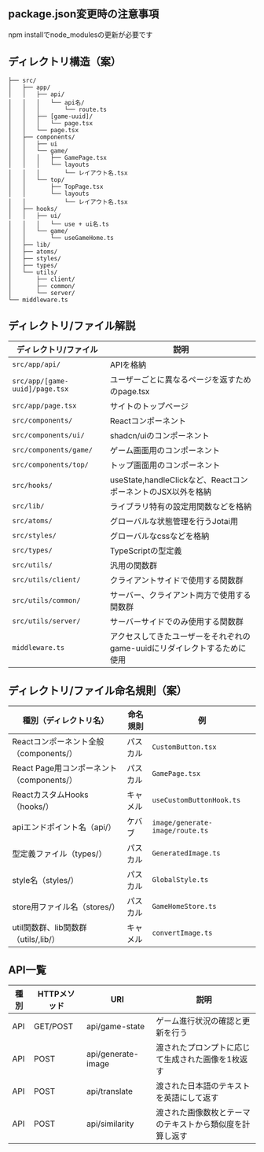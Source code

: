 ## package.json変更時の注意事項
npm installでnode_modulesの更新が必要です

## ディレクトリ構造（案）
```
├── src/
│   ├── app/
│   │   ├── api/
│   │   │   └── api名/
│   │   │       └── route.ts
│   │   ├── [game-uuid]/
│   │   │   └── page.tsx
│   │   └── page.tsx
│   ├── components/
│   │   ├── ui
│   │   └── game/
│   │   │   ├── GamePage.tsx
│   │   │   └── layouts
│   │   │       └── レイアウト名.tsx
│   │   └── top/
│   │       ├── TopPage.tsx
│   │       └── layouts
│   │           └── レイアウト名.tsx
│   ├── hooks/
│   │   ├── ui/
│   │   │   └── use + ui名.ts
│   │   └── game/
│   │       └── useGameHome.ts
│   ├── lib/
│   ├── atoms/
│   ├── styles/
│   ├── types/
│   └── utils/
│       ├── client/
│       ├── common/
│       └── server/
└── middleware.ts
```

## ディレクトリ/ファイル解説
| ディレクトリ/ファイル       | 説明         |
|-----------------------------|--------------|
| `src/app/api/`             |  APIを格納          |
| `src/app/[game-uuid]/page.tsx`        | ユーザーごとに異なるページを返すためのpage.tsx |
| `src/app/page.tsx`         |       サイトのトップページ       |
| `src/components/`          |     Reactコンポーネント         |
| `src/components/ui/`       |     shadcn/uiのコンポーネント         |
| `src/components/game/` |          ゲーム画面用のコンポーネント    |
| `src/components/top/` |          トップ画面用のコンポーネント    |
| `src/hooks/`               | useState,handleClickなど、ReactコンポーネントのJSX以外を格納  |
| `src/lib/`                 |   ライブラリ特有の設定用関数などを格納           |
| `src/atoms/`              |  グローバルな状態管理を行うJotai用       |
| `src/styles/`              |    グローバルなcssなどを格納   |
| `src/types/`               |    TypeScriptの型定義     |
| `src/utils/`               |       汎用の関数群       |
| `src/utils/client/`        |     クライアントサイドで使用する関数群         |
| `src/utils/common/`        |     サーバー、クライアント両方で使用する関数群         |
| `src/utils/server/`        |     サーバーサイドでのみ使用する関数群         |
| `middleware.ts`             |     アクセスしてきたユーザーをそれぞれのgame-uuidにリダイレクトするために使用  |


## ディレクトリ/ファイル命名規則（案）
| 種別（ディレクトリ名）                  | 命名規則     | 例                  |
|-------------------------------------|--------------|---------------------|
| Reactコンポーネント全般（components/）  | パスカル     | `CustomButton.tsx`   |
| React Page用コンポーネント（components/）  | パスカル     | `GamePage.tsx`   |
| ReactカスタムHooks（hooks/）        | キャメル     | `useCustomButtonHook.ts`  |
| apiエンドポイント名（api/）    | ケバブ   | `image/generate-image/route.ts`     |
| 型定義ファイル（types/）            | パスカル     | `GeneratedImage.ts`       |
| style名（styles/）                  | パスカル     | `GlobalStyle.ts`    |
| store用ファイル名（stores/）        | パスカル     | `GameHomeStore.ts`       |
| util関数群、lib関数群（utils/,lib/）| キャメル     | `convertImage.ts`     |

## API一覧
| 種別  | HTTPメソッド | URI                | 説明                                                            |
|-------|--------------|--------------------|----------------------------------------------------------------|
| API   | GET/POST         | api/game-state    | ゲーム進行状況の確認と更新を行う               |
| API   | POST         | api/generate-image    | 渡されたプロンプトに応じて生成された画像を1枚返す               |
| API   | POST         | api/translate  | 渡された日本語のテキストを英語にして返す       |
| API   | POST         | api/similarity  | 渡された画像数枚とテーマのテキストから類似度を計算し返す       |
